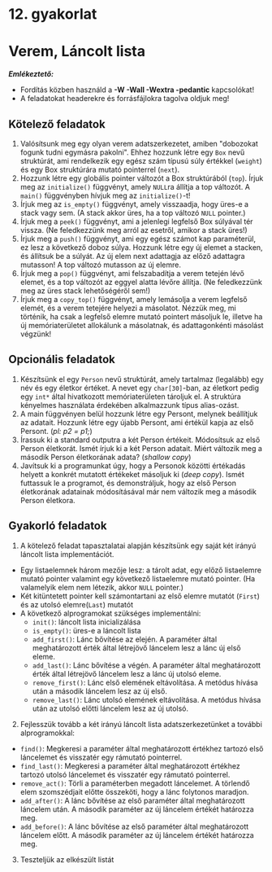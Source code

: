 # 12. gyakorlat
# Verem, Láncolt lista

***Emlékeztető:***
- Fordítás közben használd a **-W -Wall -Wextra -pedantic** kapcsolókat!
- A feladatokat headerekre és forrásfájlokra tagolva oldjuk meg!

## Kötelező feladatok
1. Valósítsunk meg egy olyan verem adatszerkezetet, amiben "dobozokat fogunk tudni egymásra pakolni". Ehhez hozzunk létre egy `Box` nevű struktúrát, ami rendelkezik egy egész szám típusú súly értékkel (`weight`) és egy Box struktúrára mutató pointerrel (`next`).
2. Hozzunk létre egy globális pointer változót a Box struktúrából (`top`). Írjuk meg az `initialize()` függvényt, amely `NULL`ra állítja a top változót. A `main()` függvényben hívjuk meg az `initialize()`-t!
3. Írjuk meg az `is_empty()` függvényt, amely visszaadja, hogy üres-e a stack vagy sem. (A stack akkor üres, ha a top változó `NULL` pointer.)
4. Írjuk meg a `peek()` függvényt, ami a jelenlegi legfelső Box súlyával tér vissza. (Ne feledkezzünk meg arról az esetről, amikor a stack üres!)
5. Írjuk meg a `push()` függvényt, ami egy egész számot kap paraméterül, ez lesz a következő doboz súlya. Hozzunk létre egy új elemet a stacken, és állítsuk be a súlyát. Az új elem next adattagja az előző adattagra mutasson! A top változó mutasson az új elemre.
6. Írjuk meg a `pop()` függvényt, ami felszabadítja a verem tetején lévő elemet, és a top változót az eggyel alatta lévőre állítja. (Ne feledkezzünk meg az üres stack lehetőségéről sem!)
7. Írjuk meg a `copy_top()` függvényt, amely lemásolja a verem legfelső elemét, és a verem tetejére helyezi a másolatot. Nézzük meg, mi történik, ha csak a legfelső elemre mutató pointert másoljuk le, illetve ha új memóriaterületet allokálunk a másolatnak, és adattagonkénti másolást végzünk!

## Opcionális feladatok
1. Készítsünk el egy `Person` nevű struktúrát, amely tartalmaz (legalább) egy név és egy életkor értéket. A nevet egy `char[30]`-ban, az életkort pedig egy `int*` által hivatkozott memóriaterületen tároljuk el. A struktúra kényelmes használata érdekében alkalmazzunk típus alias-ozást.
2. A main függvényen belül hozzunk létre egy Persont, melynek beállítjuk az adatait. Hozzunk létre egy újabb Persont, ami értékül kapja az első Persont. (*pl: p2 = p1;*)
3. Írassuk ki a standard outputra a két Person értékeit. Módosítsuk az első Person életkorát. Ismét írjuk ki a két Person adatait. Miért változik meg a második Person életkorának adata? (*shallow copy*)
4. Javítsuk ki a programunkat úgy, hogy a Personok közötti értékadás helyett a konkrét mutatott értékeket másoljuk ki (*deep copy*). Ismét futtassuk le a programot, és demonstráljuk, hogy az első Person életkorának adatainak módosításával már nem változik meg a második Person életkora.

## Gyakorló feladatok
1. A kötelező feladat tapasztalatai alapján készítsünk egy saját két irányú láncolt lista implementációt.
- Egy listaelemnek három mezője lesz: a tárolt adat, egy előző listaelemre mutató pointer valamint egy következő listaelemre mutató pointer. (Ha valamelyik elem nem létezik, akkor `NULL` pointer.)
- Két kitüntetett pointer kell számontartani az első elemre mutatót (`First`) és az utolsó elemre(`Last`) mutatót
- A következő alprogramokat szükséges implementálni:
    - `init()`: láncolt lista inicializálása
    - `is_empty()`: üres-e a láncolt lista
    - `add_first()`: Lánc bővítése az elején. A paraméter által meghatározott érték által létrejövő láncelem lesz a lánc új első eleme.
    - `add_last()`: Lánc bővítése a végén. A paraméter által meghatározott érték által létrejövő láncelem lesz a lánc új utolsó eleme.
    - `remove_first()`: Lánc első elemének eltávolítása. A metódus hívása után a második láncelem lesz az új első.
    - `remove_last()`: Lánc utolsó elemének eltávolítása. A metódus hívása után az utolsó előtti láncelem lesz az új utolsó.
2. Fejlesszük tovább a két irányú láncolt lista adatszerkezetünket a további alprogramokkal:
- `find()`: Megkeresi a paraméter által meghatározott értékhez tartozó első láncelemet és visszatér egy rámutató pointerrel.
- `find_last()`: Megkeresi a paraméter által meghatározott értékhez tartozó utolsó láncelemet és visszatér egy rámutató pointerrel.
- `remove_act()`: Törli a paraméterben megadott láncelemet. A törlendő elem szomszédjait előtte összeköti, hogy a lánc folytonos maradjon.
- `add_after()`: A lánc bővítése az első paraméter által meghatározott láncelem után. A második paraméter az új láncelem értékét határozza meg.
- `add_before()`: A lánc bővítése az első paraméter által meghatározott láncelem előtt. A második paraméter az új láncelem értékét határozza meg.
3. Teszteljük az elkészült listát